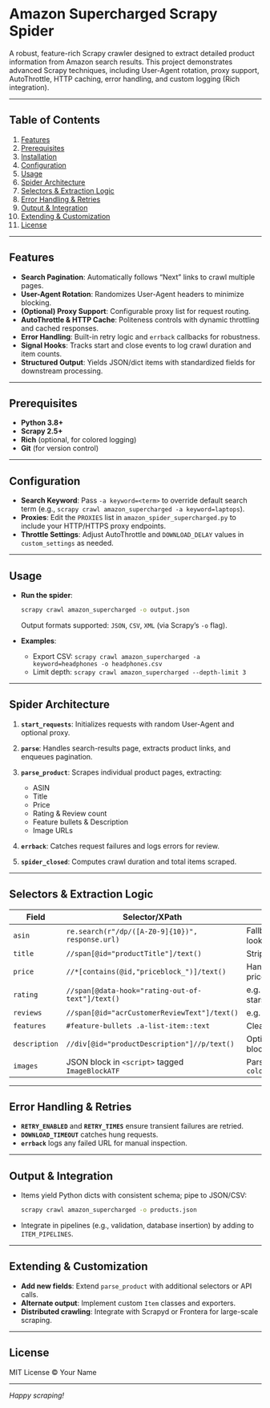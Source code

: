 # Amazon Supercharged Scrapy Spider

A robust, feature-rich Scrapy crawler designed to extract detailed product information from Amazon search results. This project demonstrates advanced Scrapy techniques, including User-Agent rotation, proxy support, AutoThrottle, HTTP caching, error handling, and custom logging (Rich integration).

---

## Table of Contents

1. [Features](#features)
2. [Prerequisites](#prerequisites)
3. [Installation](#installation)
4. [Configuration](#configuration)
5. [Usage](#usage)
6. [Spider Architecture](#spider-architecture)
7. [Selectors & Extraction Logic](#selectors--extraction-logic)
8. [Error Handling & Retries](#error-handling--retries)
9. [Output & Integration](#output--integration)
10. [Extending & Customization](#extending--customization)
11. [License](#license)

---

## Features

* **Search Pagination**: Automatically follows “Next” links to crawl multiple pages.
* **User-Agent Rotation**: Randomizes User-Agent headers to minimize blocking.
* **(Optional) Proxy Support**: Configurable proxy list for request routing.
* **AutoThrottle & HTTP Cache**: Politeness controls with dynamic throttling and cached responses.
* **Error Handling**: Built-in retry logic and `errback` callbacks for robustness.
* **Signal Hooks**: Tracks start and close events to log crawl duration and item counts.
* **Structured Output**: Yields JSON/dict items with standardized fields for downstream processing.

---

## Prerequisites

* **Python 3.8+**
* **Scrapy 2.5+**
* **Rich** (optional, for colored logging)
* **Git** (for version control)

---


## Configuration

* **Search Keyword**: Pass `-a keyword=<term>` to override default search term (e.g., `scrapy crawl amazon_supercharged -a keyword=laptops`).
* **Proxies**: Edit the `PROXIES` list in `amazon_spider_supercharged.py` to include your HTTP/HTTPS proxy endpoints.
* **Throttle Settings**: Adjust AutoThrottle and `DOWNLOAD_DELAY` values in `custom_settings` as needed.

---

## Usage

* **Run the spider**:

  ```bash
  scrapy crawl amazon_supercharged -o output.json
  ```

  Output formats supported: `JSON`, `CSV`, `XML` (via Scrapy’s `-o` flag).

* **Examples**:

  * Export CSV:  `scrapy crawl amazon_supercharged -a keyword=headphones -o headphones.csv`
  * Limit depth:  `scrapy crawl amazon_supercharged --depth-limit 3`

---

## Spider Architecture

1. **`start_requests`**: Initializes requests with random User-Agent and optional proxy.
2. **`parse`**: Handles search-results page, extracts product links, and enqueues pagination.
3. **`parse_product`**: Scrapes individual product pages, extracting:

   * ASIN
   * Title
   * Price
   * Rating & Review count
   * Feature bullets & Description
   * Image URLs
4. **`errback`**: Catches request failures and logs errors for review.
5. **`spider_closed`**: Computes crawl duration and total items scraped.

---

## Selectors & Extraction Logic

| Field         | Selector/XPath                                   | Notes                         |
| ------------- | ------------------------------------------------ | ----------------------------- |
| `asin`        | `re.search(r"/dp/([A-Z0-9]{10})", response.url)` | Fallback to table lookup      |
| `title`       | `//span[@id="productTitle"]/text()`              | Stripped whitespace           |
| `price`       | `//*[contains(@id,"priceblock_")]/text()`        | Handles multiple price blocks |
| `rating`      | `//span[@data-hook="rating-out-of-text"]/text()` | e.g. “4.5 out of 5 stars”     |
| `reviews`     | `//span[@id="acrCustomerReviewText"]/text()`     | e.g. “1,234 ratings”          |
| `features`    | `#feature-bullets .a-list-item::text`            | Cleans empty items            |
| `description` | `//div[@id="productDescription"]//p/text()`      | Optional long text block      |
| `images`      | JSON block in `<script>` tagged `ImageBlockATF`  | Parses `colorImages.initial`  |

---

## Error Handling & Retries

* **`RETRY_ENABLED`** and **`RETRY_TIMES`** ensure transient failures are retried.
* **`DOWNLOAD_TIMEOUT`** catches hung requests.
* **`errback`** logs any failed URL for manual inspection.

---

## Output & Integration

* Items yield Python dicts with consistent schema; pipe to JSON/CSV:

  ```bash
  scrapy crawl amazon_supercharged -o products.json
  ```
* Integrate in pipelines (e.g., validation, database insertion) by adding to `ITEM_PIPELINES`.

---

## Extending & Customization

* **Add new fields**: Extend `parse_product` with additional selectors or API calls.
* **Alternate output**: Implement custom `Item` classes and exporters.
* **Distributed crawling**: Integrate with Scrapyd or Frontera for large-scale scraping.

---

## License

MIT License © Your Name

---

*Happy scraping!*
